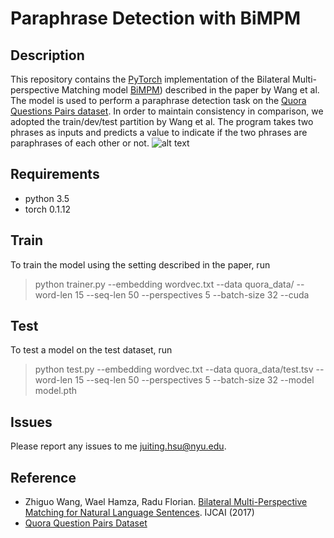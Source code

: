 # Paraphrase Detection with BiMPM

## Description
This repository contains the [PyTorch](http://pytorch.org/) implementation of the Bilateral Multi-perspective Matching model [BiMPM](https://arxiv.org/pdf/1702.03814.pdf)) described in the paper by Wang et al. The model is used to perform a paraphrase detection task on the [Quora Questions Pairs dataset](https://data.quora.com/First-Quora-Dataset-Release-Question-Pairs). In order to maintain consistency in comparison, we adopted the train/dev/test partition by Wang et al. The program takes two phrases as inputs and predicts a value to indicate if the two phrases are paraphrases of each other or not.
![alt text](https://github.com/timatim/ParaphraseDetection/blob/master/BiMPM.png "BiMPM")

## Requirements
 - python 3.5
 - torch 0.1.12

## Train
To train the model using the setting described in the paper, run
> python trainer.py --embedding wordvec.txt --data quora_data/ --word-len 15 --seq-len 50 --perspectives 5 --batch-size 32 --cuda 

## Test
To test a model on the test dataset, run
> python test.py --embedding wordvec.txt --data quora_data/test.tsv --word-len 15 --seq-len 50 --perspectives 5 --batch-size 32 --model model.pth

## Issues
Please report any issues to me juiting.hsu@nyu.edu.

## Reference
 - Zhiguo Wang, Wael Hamza, Radu Florian. [Bilateral Multi-Perspective Matching for Natural Language Sentences](https://arxiv.org/pdf/1702.03814.pdf). IJCAI (2017)
 - [Quora Question Pairs Dataset](https://data.quora.com/First-Quora-Dataset-Release-Question-Pairs)
